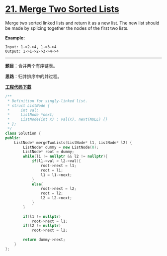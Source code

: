 # [21. Merge Two Sorted Lists](https://leetcode.com/problems/merge-two-sorted-lists/)

Merge two sorted linked lists and return it as a new list. The new list should be made by splicing together the nodes of the first two lists.

**Example:**

```
Input: 1->2->4, 1->3->4
Output: 1->1->2->3->4->4
```

-----

**题目**：合并两个有序链表。

**思路**：归并排序中的并过程。

[**工程代码下载**](https://github.com/shenkh/leetcode)

```cpp
/**
 * Definition for singly-linked list.
 * struct ListNode {
 *     int val;
 *     ListNode *next;
 *     ListNode(int x) : val(x), next(NULL) {}
 * };
 */
class Solution {
public:
    ListNode* mergeTwoLists(ListNode* l1, ListNode* l2) {
        ListNode* dummy = new ListNode(0);
        ListNode* root = dummy;
        while(l1 != nullptr && l2 != nullptr){
            if(l1->val < l2->val){
                root->next = l1;
                root = l1;
                l1 = l1->next;
            }
            else{
                root->next = l2;
                root = l2;
                l2 = l2->next;
            }
        }
        
        if(l1 != nullptr)
            root->next = l1;
        if(l2 != nullptr)
            root->next = l2;
        
        return dummy->next;
    }
};
```
